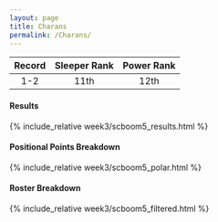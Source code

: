 ```yaml
---
layout: page
title: Charans
permalink: /Charans/
---
```


Record | Sleeper Rank | Power Rank               
:--: | :--: | :--:
1-2 | 11th | 12th   

#### Results
{% include_relative week3/scboom5_results.html %}

#### Positional Points Breakdown
{% include_relative week3/scboom5_polar.html %}

#### Roster Breakdown
{% include_relative week3/scboom5_filtered.html %}
